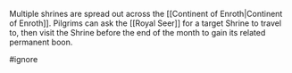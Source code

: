 
Multiple shrines are spread out across the [[Continent of Enroth|Continent of Enroth]]. Pilgrims can ask the [[Royal Seer]] for a target Shrine to travel to, then visit the Shrine before the end of the month to gain its related permanent boon.



#ignore 